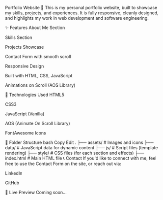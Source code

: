 Portfolio Website 🌟
This is my personal portfolio website, built to showcase my skills, projects, and experiences.
It is fully responsive, cleanly designed, and highlights my work in web development and software engineering.

✨ Features
About Me Section

Skills Section

Projects Showcase

Contact Form with smooth scroll

Responsive Design

Built with HTML, CSS, JavaScript

Animations on Scroll (AOS Library)

🚀 Technologies Used
HTML5

CSS3

JavaScript (Vanilla)

AOS (Animate On Scroll Library)

FontAwesome Icons

📂 Folder Structure
bash
Copy
Edit
.
├── assets/           # Images and icons
├── data/             # JavaScript data for dynamic content
├── js/               # Script files (template rendering)
├── style/            # CSS files (for each section and effects)
├── index.html        # Main HTML file
📞 Contact
If you'd like to connect with me, feel free to use the Contact Form on the site, or reach out via:

LinkedIn

GitHub

📸 Live Preview
Coming soon...
